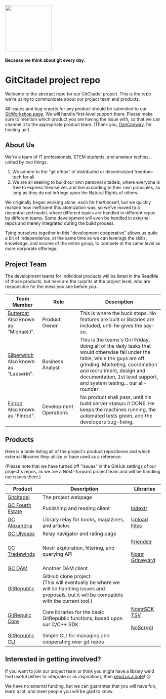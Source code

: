 <img src="https://image.nostr.build/4c7c21f5006c39d910b50daecf1b4366df83bb9ce6f8cb8a7b65a58ae687807f.jpg" width="150">

#### Because we think about git every day.

# GitCitadel project repo

Welcome to the abstract repo for our GitCitadel project. This is the repo we're using to communicate about our project team and products.

All issues and bug reports for any product should be submitted to our [GitWorkshop page](https://gitworkshop.dev/repo/gitcitadel). We will handle first-level support there. Please make sure to mention which product you are having the issue with, so that we can channel it to the appropriate product team. 
(Thank you, [DanConway](https://njump.me/nprofile1qy2hwumn8ghj7un9d3shjtnyv9kh2uewd9hj7qghwaehxw309aex2mrp0yhxummnw3ezucnpdejz7qgwwaehxw309ahx7uewd3hkctcqyzsq3hh327t0h2dq6matqn5064cgj2zanl2stkj6s0lg4t2h5dty6ek49a0), for hosting us!).

## About Us

We're a team of IT professionals, STEM students, and amateur techies, united by two things:
1) We adhere to the "git ethos" of distributed or decentralized freedom-tech for all.
2) We are all seeking to build our own personal citadels, where everyone is free to express themselves and live according to their own principles, so long as they do not infringe upon the Natural Rights of others.

We originally began working alone, each for her/himself, but we quickly realized how inefficient this atomization was, so we've moved to a decentralized model, where different topics are handled in different repos by different teams. Some development will even be handled in external repos and merely integrated during the build process.

Tying ourselves together in this "development cooperative" allows us quite a bit of independence, at the same time as we can leverage the skills, knowledge, and income of the entire group, to compete at the same level as more corporate offerings.

## Project Team

The development teams for individual products will be listed in the ReadMe of those products, but here are the culprits at the project level, who are responsible for the mess you see before you.

| **Team Member** | **Role** | **Description**   |
|-------------|-----------------|---------------------------------|
| [Buttercat](https://njump.me/nprofile1qydhwumn8ghj7argv4nx7un9wd6zumn0wd68yvfwvdhk6tcpz4mhxue69uhkummnw3ezummcw3ezuer9wchszrnhwden5te0dehhxtnvdakz7qpqwqfzz2p880wq0tumuae9lfwyhs8uz35xd0kr34zrvrwyh3kvrzusj0rq2x) <br>Also known as "MichaelJ". | Product Owner | This is where the buck stops. No features are built or libraries are included, until he gives the say-so. |
| [Silberwitch](https://njump.me/nprofile1qydhwumn8ghj7argv4nx7un9wd6zumn0wd68yvfwvdhk6tcprpmhxue69uhkummnw3ezuum0we3xjapwdphhxap0qqs06gywary09qmcp2249ztwfq3ue8wxhl2yyp3c39thzp55plvj0sg5wkcew) <br>Also known as "Laeserin".| Business Analyst | This is the teams's Girl Friday, doing all of the daily tasks that would otherwise fall under the table, while the guys are off grinding. Marketing, coordination and recruitment, design and documentation, 1st level support, and system testing... our all-rounder. |
| [Finrod](https://njump.me/nprofile1qyvhwumn8ghj7un9d3shjtnndehhyapwwdhkx6tpdshsz9thwden5te0dehhxarj9ehhsarj9ejx2a30qqsvuxle4kfpvn0jy7lu4v5pxxfuvr45qgwnt06th0r05fx9vrg086gxvf84f) <br>Also known as "Finrod". | Development Operations | No product shall pass, until his build server stamps it DONE. He keeps the machines running, the automated tests green, and the developers bug-fixing. |

## Products

Here is a table listing all of the project's product repositories and which external libraries they utilize or have used as a reference.

(Please note that we have turned off "issues" in the GitHub settings of our project's repos, as we are a Nostr-forward project team and will be handling our issues there.)

| **Product** | **Description** | **Libraries**   |
|-------------|-----------------|---------------------------------|
| [Gitcitadel](https://github.com/ShadowySupercode/gitcitadel-web)            | The project webpage |  |
| [GC Fourth Estate](https://github.com/ShadowySupercode/gc-fourthestate)            | Publishing and reading client          | [Indextr](https://github.com/limina1/indextr-client)  |
| [GC Alexandria](https://github.com/ShadowySupercode/gc-alexandria)           | Library relay for books, magazines, and articles   | [Upload Files](https://github.com/limina1/upload_files) |
| [GC Ulysses](https://github.com/ShadowySupercode/gc-ulysses)            | Relay navigator and rating page                |   |
| [GC Tradewinds](https://github.com/ShadowySupercode/gc-tradewinds)            | Nostr exploration, filtering, and querying API  | [Friendstr](https://github.com/captain-stacks/friendstr)<br><br>[Nostr Graveyard](https://github.com/captain-stacks/nostr-graveyard)  |
| [GC DAM](https://github.com/ShadowySupercode/gc-dam)            | Another DAM client  |  |
| [GitRepublic](https://github.com/ShadowySupercode/gitrepublic)           | GitHub clone project. <br>(This will eventually be where we will be handling issues and proposals, but it will be compatible with the current tool.) | |
| [GitRepulic Core](https://github.com/ShadowySupercode/gitrepublic-core)            | Core libraries for the basic GitRepublic functions, based upon our C/C++ SDK  | [NostrSDK TSV](https://github.com/buttercat1791/NostrSDK)<br><br>[NoScrypt](https://github.com/VnUgE/noscrypt) |
| [GitRepublic CLI](https://github.com/ShadowySupercode/gitrepublic-cli)   | Simple CLI for managing and cooperating over git repos   |   |

## Interested in getting involved?

If you want to join our project team or think you might have a library we'd find useful (either to integrate or as inspiration), then [send us a note](https://nostrudel.ninja/#/u/npub1l5sga6xg72phsz5422ykujprejwud075ggrr3z2hwyrfgr7eylqstegx9z)! 😊

We have no external funding, but we can guarantee that you will have fun, learn a lot, and meet people you will be glad to know.
